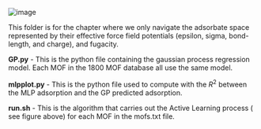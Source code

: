 ![image](https://github.com/theOsaroJ/Active-Learning-of-alchemical-adsorption-simulations-towards-a-universal-adsorption-model/assets/64130121/345c5b89-2c40-4b13-9d80-51c2a9b401d9)

This folder is for the chapter where we only navigate the adsorbate space represented by their effective force field potentials (epsilon, sigma, bond-length, and charge), and fugacity.


${\textbf{GP.py}}$ - This is the python file containing the gaussian process regression model. Each MOF in the 1800 MOF database all use the same model.

${\textbf{mlpplot.py}}$ - This is the python file used to compute with the ${R^2}$ between the MLP adsorption and the GP predicted adsorption.

${\textbf{run.sh}}$ - This is the algorithm that carries out the Active Learning process ( see figure above) for each MOF in the mofs.txt file.
